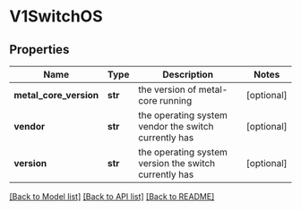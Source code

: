 # V1SwitchOS

## Properties
Name | Type | Description | Notes
------------ | ------------- | ------------- | -------------
**metal_core_version** | **str** | the version of metal-core running | [optional] 
**vendor** | **str** | the operating system vendor the switch currently has | [optional] 
**version** | **str** | the operating system version the switch currently has | [optional] 

[[Back to Model list]](../README.md#documentation-for-models) [[Back to API list]](../README.md#documentation-for-api-endpoints) [[Back to README]](../README.md)


